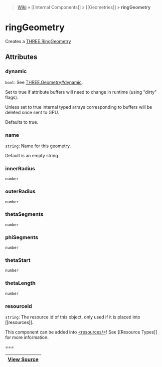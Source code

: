 > [Wiki](Home) » [[Internal Components]] » [[Geometries]] » **ringGeometry**

# ringGeometry

Creates a [THREE.RingGeometry](http://threejs.org/docs/#Reference/Extras.Geometries/RingGeometry)

## Attributes
### dynamic
``` bool ```: See [THREE.Geometry#dynamic](http://threejs.org/docs/#Reference/Core/Geometry.dynamic).

Set to true if attribute buffers will need to change in runtime (using "dirty" flags).

Unless set to true internal typed arrays corresponding to buffers will be deleted once sent to GPU.

Defaults to true.

### name
``` string ```: Name for this geometry.

Default is an empty string.

### innerRadius
``` number ```

### outerRadius
``` number ```

### thetaSegments
``` number ```

### phiSegments
``` number ```

### thetaStart
``` number ```

### thetaLength
``` number ```

### resourceId
``` string ```: The resource id of this object, only used if it is placed into [[resources]].

This component can be added into [&lt;resources/&gt;](resources)! See [[Resource Types]] for more information.

===

|**[View Source](../blob/master/src/lib/descriptors/Geometry/RingGeometryDescriptor.js)**|
 ---|
